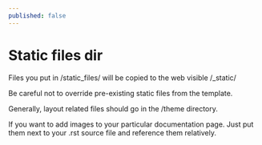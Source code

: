```yaml
---
published: false
---
```


Static files dir
================

Files you put in /static_files/ will be copied to the web visible /_static/

Be careful not to override pre-existing static files from the template.

Generally, layout related files should go in the /theme directory.

If you want to add images to your particular documentation page. Just put them next to
your .rst source file and reference them relatively.
